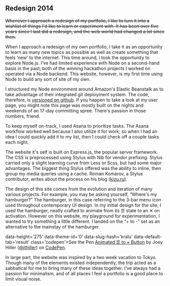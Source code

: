 ## Redesign 2014
~~Whenever I approach a redesign of my portfolio, I like to turn it into a wishlist of things I'd like to learn or experiment with. It has been over five years since I last did a redesign, and the web world had changed a lot since then.~~


When I approach a redesign of my own portfolio, I take it as an opportunity to learn as many new topics as possible as well as create something that feels ‘new’ to the internet. This time around, I took the opportunity to explore Node.js. I’ve had limited experience with Node on a second-hand basis in the past; both of the winning hackathon projects I worked on operated via a Node backend. This website, however, is my first time using Node to build any sort of site of my own.

I structured my Node environment around Amazon's Elastic Beanstalk as to take advantage of their integrated git deployment system. The code, therefore, is <a href='https://github.com/jthiller/personal-website'>versioned on github</a>. If you happen to take a look at my user page, you might note this page was mostly built on the nights and weekends of an 17-day committing spree. There's passion in those numbers, friend.

To keep myself on-track, I used Asana to prioritize tasks. The Asana workflow worked well because I also utilize it for work; so when I had an idea I could quickly add it to my list, then I could check off a couple tasks each night.

The website it's self is built on Express.js, the popular server framework. The CSS is preprocessed using Stylus with Nib for vendor prefixing. Stylus carried only a slight learning curve from Less or Scss, but had some major advantages. The biggest thing Stylus offered was the ability to inline, then group my media queries using a cache. Roman Komarov, a Stylus contributor, writes about the process on his blog (<a href='http://kizu.ru/en/issues/new-stylus-features/'>kizu.ru</a>).

The design of this site comes from the evolution and iteration of many various projects. For example, you may be asking yourself, &#8220;Where's my hamburger?&#8221; The hamburger, in this case referring to the 3-bar menu icon used throughout contemporary UI design. In my initial design for the site, I used the hamburger, neatly crafted to animate from its &#9776; state to an &#10005; on activation. However on this website, my playground for experimentation, I wanted to try something a little different. I landed on the &#8220;+ to -&#8221;  set as an alternative to the mainstay of the hamburger.

data-height='275' data-theme-id='0' data-slug-hash='kraIu' data-default-tab='result' class='codepen'>See the Pen <a href='http://codepen.io/jthiller/pen/kraIu'>Animated ☰ to × Button</a> by Joey Hiller (<a href='http://codepen.io/jthiller'>@jthiller</a>) on <a href='http://codepen.io'>CodePen</a>.
<script async src='//codepen.io/assets/embed/ei.js'></script>

In large part, the website was inspired by a two week vacation to Tokyo. Though many of the elements existed independently, the trip acted as a sabbatical for me to bring many of these ideas together. I've always had a passion for minimalism, and of all places I feel a portfolio is a good place to limit visual noise.
